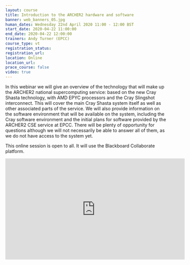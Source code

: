 ```yaml
---
layout: course
title: Introduction to the ARCHER2 hardware and software
banner: web_banners_05.jpg
human_dates: Wednesday 22nd April 2020 11:00 - 12:00 BST
start_date: 2020-04-22 11:00:00
end_date: 2020-04-22 12:00:00
trainers: Andy Turner (EPCC)
course_type: vt
registration_status:
registration_url:
location: Online
location_url:
prace_course: false
video: true
---
```


In this webinar we will give an overview of the technology that will make up the ARCHER2 national supercomputing service: based on the new Cray Shasta technology, with AMD EPYC processors and the Cray Slingshot interconnect. This will cover the main Cray Shasta system itself as well as other associated parts of the service. We will also provide information on the software environment that will be available on the system, including the Cray software environment and the initial plans for software provided by the ARCHER2 CSE service at EPCC. There will be plenty of opportunity for questions although we will not necessarily be able to answer all of them, as we do not have access to the system yet.

This online session is open to all.  It will use the Blackboard Collaborate platform. 

<div>

<iframe title="Video"  width="560" height="315" src="https://www.youtube.com/embed/-F9j0_mr-MU" frameborder="0" allow="accelerometer; autoplay; encrypted-media; gyroscope; picture-in-picture" allowfullscreen></iframe>

</div>

<!--
<p><a href="2020-04-22_ARCHER2_HardwareSoftware.pdf"><img src="2020-04-22_ARCHER2_HardwareSoftware.png" alt="Slides" title="Slides as PDF" width="30%"/></a></p>
-->


